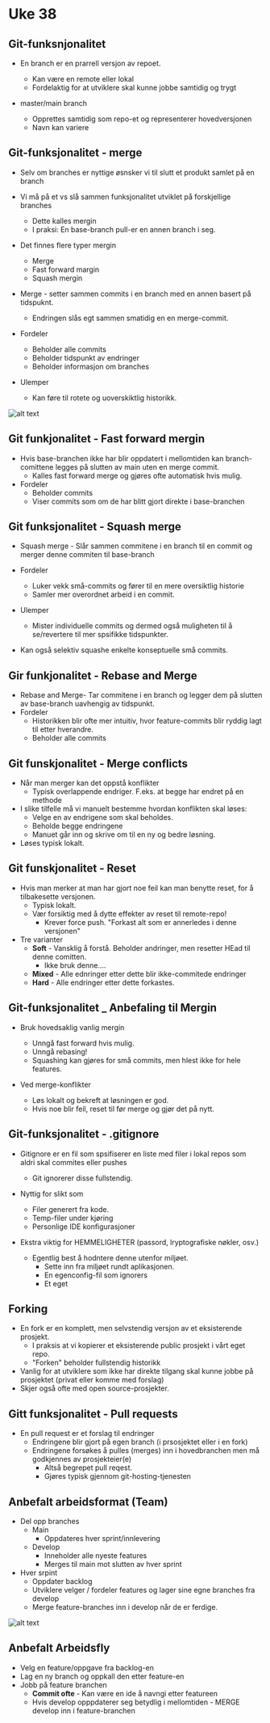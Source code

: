 # Uke 38
## Git-funksnjonalitet

- En branch er en prarrell versjon av repoet.
    - Kan være en remote eller lokal
    - Fordelaktig for at utviklere skal kunne jobbe samtidig og trygt

- master/main branch
    - Opprettes samtidig som repo-et og representerer hovedversjonen
    - Navn kan variere


## Git-funksjonalitet - merge
 - Selv om branches er nyttige øsnsker vi til slutt et produkt samlet på en branch
 - Vi må på et vs slå sammen funksjonalitet utviklet på forskjellige branches
    - Dette kalles mergin
    - I praksi: En base-branch pull-er en annen branch i seg.
- Det finnes flere typer mergin
    - Merge
    - Fast forward margin
    - Squash mergin

- Merge - setter sammen commits i en branch med en annen basert på tidspuknt.
    - Endringen slås egt sammen smatidig en en merge-commit.
- Fordeler
    - Beholder alle commits
    - Beholder tidspunkt av endringer
    - Beholder informasjon om branches
- Ulemper
    - Kan føre til rotete og uoverskiktlig historikk.

![alt text](image.png)

## Git funkjonalitet - Fast forward mergin
- Hvis base-branchen ikke har blir oppdatert i mellomtiden kan branch-comittene legges på slutten av main uten en merge commit.
    - Kalles fast forward merge og gjøres ofte automatisk hvis mulig.
- Fordeler
    - Beholder commits
    - Viser commits som om de har blitt gjort direkte i base-branchen

## Git funksjonalitet - Squash merge
- Squash merge - Slår sammen commitene i en branch til en commit og merger denne commiten til base-branch

- Fordeler
    - Luker vekk små-commits og fører til en mere oversiktlig historie
    - Samler mer overordnet arbeid i en commit.
- Ulemper
    - Mister individuelle commits og dermed også muligheten til å se/revertere til mer spsifikke tidspunkter.
- Kan også selektiv squashe enkelte konseptuelle små commits.

## Gir funkjonalitet - Rebase and Merge
- Rebase and Merge-  Tar commitene i en branch og legger dem på slutten av base-branch uavhengig av tidspunkt.
- Fordeler
    - Historikken blir ofte mer intuitiv, hvor feature-commits blir ryddig lagt til etter hverandre.
    - Beholder alle commits

## Git funskjonalitet - Merge conflicts
- Når man merger kan det oppstå konflikter
    - Typisk overlappende endriger. F.eks. at begge har endret på en methode
- I slike tilfelle må vi manuelt bestemme hvordan konflikten skal løses:
    - Velge en av endrigene som skal beholdes.
    - Beholde begge endringene
    - Manuet går inn og skrive om til en ny og bedre løsning.
- Løses typisk lokalt.

## Git funskjonalitet - Reset
- Hvis man merker at man har gjort noe feil kan man benytte reset, for å tilbakesette versjonen.
    - Typisk lokalt.
    - Vær forsiktig med å dytte effekter av reset til remote-repo!
        - Krever force push. "Forkast alt som er annerledes i denne versjonen"
- Tre varianter
    - **Soft** - Vansklig å forstå. Beholder andringer, men resetter HEad til denne comitten.
        - Ikke bruk denne....
    - **Mixed** - Alle ednringer etter dette blir ikke-commitede endringer
    - **Hard** - Alle endringer etter dette forkastes.

## Git-funksjonalitet _ Anbefaling til Mergin
- Bruk hovedsaklig vanlig mergin
    - Unngå fast forward hvis mulig.
    - Unngå rebasing!
    - Squashing kan gjøres for små commits, men hlest ikke for hele features. 

- Ved merge-konflikter
    - Løs lokalt og bekreft at løsningen er god.
    - Hvis noe blir feil, reset til før merge og gjør det på nytt.

## Git-funksjonalitet - .gitignore
- Gitignore er en fil som spsifiserer en liste med filer i lokal repos som aldri skal commites eller pushes
    - Git ignorerer disse fullstendig.

- Nyttig for slikt som
    - Filer generert fra kode.
    - Temp-filer under kjøring
    - Personlige IDE konfigurasjoner
- Ekstra viktig for HEMMELIGHETER (passord, lryptografiske nøkler, osv.)
    - Egentlig best å hodntere denne utenfor miljøet.
        - Sette inn fra miljøet rundt aplikasjonen.
        - En egenconfig-fil som ignorers
        - Et eget

## Forking
- En fork er en komplett, men selvstendig versjon av et eksisterende prosjekt.
    - I praksis at vi kopierer et eksisterende public prosjekt i vårt eget repo.
    - "Forken" beholder fullstendig historikk
- Vanlig for at utviklere som ikke har direkte tilgang skal kunne jobbe på prosjektet (privat eller komme med forslag)
- Skjer også ofte med open source-prosjekter.

## Gitt funksjonalitet - Pull requests
- En pull request er et forslag til endringer
    - Endringene blir gjort på egen branch (i prsosjektet eller i en fork)
    - Endringene forsøkes å pulles (merges) inn i hovedbranchen men må godkjennes av prosjekteier(e)
        - Altså begrepet pull reqest.
        - Gjøres typisk gjennom git-hosting-tjenesten

## Anbefalt arbeidsformat (Team)
- Del opp  branches
    - Main
        - Oppdateres hver sprint/innlevering
    - Develop
        - Inneholder alle nyeste features
        - Merges til main mot slutten av hver sprint
- Hver srpint
    - Oppdater backlog
    - Utviklere velger / fordeler features og lager sine egne branches fra develop
    - Merge feature-branches inn i develop når de er ferdige.
    
![alt text](image-1.png)

## Anbefalt Arbeidsfly
- Velg en feature/oppgave fra backlog-en
- Lag en ny branch og oppkall den etter feature-en
- Jobb på feature branchen
    - **Commit ofte** - Kan være en ide å navngi etter featureen
    - Hvis develop opppdaterer seg betydlig i mellomtiden - MERGE develop inn i feature-branchen